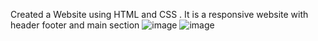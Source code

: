 Created a Website using HTML and CSS .
It is a responsive website with header footer and main section 
![image](https://github.com/user-attachments/assets/51cd1838-d7ed-4451-804e-d14a64ae83f7)
![image](https://github.com/user-attachments/assets/592c9e84-b501-459b-b8db-96fc889662a3)

